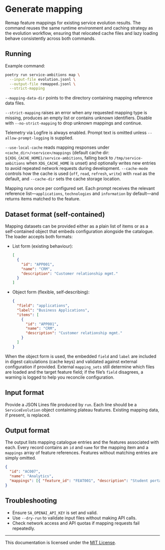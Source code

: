 # Generate mapping

Remap feature mappings for existing service evolution results. The
command reuses the same runtime environment and caching strategy as the
evolution workflow, ensuring that relocated cache files and lazy
loading behave consistently across both commands.

## Running

Example command:

```bash
poetry run service-ambitions map \
  --input-file evolution.jsonl \
  --output-file remapped.jsonl \
  --strict-mapping
```

`--mapping-data-dir` points to the directory containing mapping reference data
files.

`--strict-mapping` raises an error when any requested mapping type is missing,
produces an empty list or contains unknown identifiers. Disable with
`--no-strict-mapping` to drop unknown mappings and continue.

Telemetry via Logfire is always enabled. Prompt text is omitted unless
`--allow-prompt-logging` is supplied.

`--use-local-cache` reads mapping responses under
`<cache_dir>/<service>/mappings` (default cache dir:
`${XDG_CACHE_HOME}/service-ambitions`, falling back to `/tmp/service-ambitions` when `XDG_CACHE_HOME` is unset) and optionally writes new entries to
avoid repeated network requests during development. `--cache-mode` controls how
the cache is used (`off`, `read`, `refresh`, `write`) with `read` as the default,
and `--cache-dir` sets the cache storage location.

Mapping runs once per configured set. Each prompt receives the relevant
reference list—`applications`, `technologies` and `information` by default—and
returns items matched to the feature.

## Dataset format (self‑contained)

Mapping datasets can be provided either as a plain list of items or as a
self‑contained object that embeds configuration alongside the catalogue. The
loader accepts both formats:

- List form (existing behaviour):

  ```json
  [
    {
      "id": "APP001",
      "name": "CRM",
      "description": "Customer relationship mgmt."
    }
  ]
  ```

- Object form (flexible, self‑describing):

  ```json
  {
    "field": "applications",
    "label": "Business Applications",
    "items": [
      {
        "id": "APP001",
        "name": "CRM",
        "description": "Customer relationship mgmt."
      }
    ]
  }
  ```

When the object form is used, the embedded `field` and `label` are included in
digest calculations (cache keys) and validated against external configuration
if provided. External `mapping_sets` still determine which files are loaded and
the target feature field; if the file’s `field` disagrees, a warning is logged
to help you reconcile configuration.

## Input format

Provide a JSON Lines file produced by `run`. Each line should be a
`ServiceEvolution` object containing plateau features. Existing mapping data, if
present, is replaced.

## Output format

The output lists mapping catalogue entries and the features associated with
each. Every record contains an `id` and `name` for the mapping item and a
`mappings` array of feature references. Features without matching entries are
simply omitted.

```json
{
  "id": "AC007",
  "name": "Analytics",
  "mappings": [{ "feature_id": "FEAT001", "description": "Student portal" }]
}
```

## Troubleshooting

- Ensure `SA_OPENAI_API_KEY` is set and valid.
- Use `--dry-run` to validate input files without making API calls.
- Check network access and API quotas if mapping requests fail repeatedly.

---

This documentation is licensed under the [MIT License](../LICENSE).
